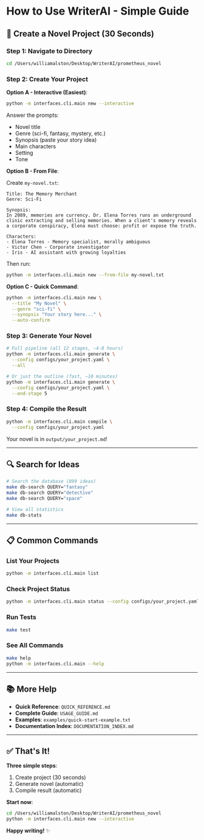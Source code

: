 # How to Use WriterAI - Simple Guide

## 🚀 Create a Novel Project (30 Seconds)

### Step 1: Navigate to Directory

```bash
cd /Users/williamalston/Desktop/WriterAI/prometheus_novel
```

### Step 2: Create Your Project

**Option A - Interactive (Easiest)**:
```bash
python -m interfaces.cli.main new --interactive
```

Answer the prompts:
- Novel title
- Genre (sci-fi, fantasy, mystery, etc.)
- Synopsis (paste your story idea)
- Main characters
- Setting
- Tone

**Option B - From File**:

Create `my-novel.txt`:
```
Title: The Memory Merchant
Genre: Sci-Fi

Synopsis:
In 2089, memories are currency. Dr. Elena Torres runs an underground 
clinic extracting and selling memories. When a client's memory reveals 
a corporate conspiracy, Elena must choose: profit or expose the truth.

Characters:
- Elena Torres - Memory specialist, morally ambiguous
- Victor Chen - Corporate investigator
- Iris - AI assistant with growing loyalties
```

Then run:
```bash
python -m interfaces.cli.main new --from-file my-novel.txt
```

**Option C - Quick Command**:
```bash
python -m interfaces.cli.main new \
  --title "My Novel" \
  --genre "sci-fi" \
  --synopsis "Your story here..." \
  --auto-confirm
```

### Step 3: Generate Your Novel

```bash
# Full pipeline (all 12 stages, ~4-8 hours)
python -m interfaces.cli.main generate \
  --config configs/your_project.yaml \
  --all

# Or just the outline (fast, ~10 minutes)
python -m interfaces.cli.main generate \
  --config configs/your_project.yaml \
  --end-stage 5
```

### Step 4: Compile the Result

```bash
python -m interfaces.cli.main compile \
  --config configs/your_project.yaml
```

Your novel is in `output/your_project.md`!

---

## 🔍 Search for Ideas

```bash
# Search the database (899 ideas)
make db-search QUERY="fantasy"
make db-search QUERY="detective"
make db-search QUERY="space"

# View all statistics
make db-stats
```

---

## 📋 Common Commands

### List Your Projects
```bash
python -m interfaces.cli.main list
```

### Check Project Status
```bash
python -m interfaces.cli.main status --config configs/your_project.yaml
```

### Run Tests
```bash
make test
```

### See All Commands
```bash
make help
python -m interfaces.cli.main --help
```

---

## 📚 More Help

- **Quick Reference**: `QUICK_REFERENCE.md`
- **Complete Guide**: `USAGE_GUIDE.md`
- **Examples**: `examples/quick-start-example.txt`
- **Documentation Index**: `DOCUMENTATION_INDEX.md`

---

## ✅ That's It!

**Three simple steps**:
1. Create project (30 seconds)
2. Generate novel (automatic)
3. Compile result (automatic)

**Start now**:
```bash
cd /Users/williamalston/Desktop/WriterAI/prometheus_novel
python -m interfaces.cli.main new --interactive
```

**Happy writing!** ✨

